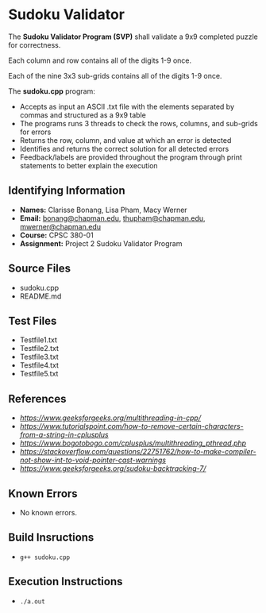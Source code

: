 # Sudoku Validator

The **Sudoku Validator Program (SVP)** shall validate a 9x9 completed puzzle for correctness.

Each column and row contains all of the digits 1-9 once.

Each of the nine 3x3 sub-grids contains all of the digits 1-9 once.

The **sudoku.cpp** program:
* Accepts as input an ASCII .txt file with the elements separated by commas and structured as a 9x9 table
* The programs runs 3 threads to check the rows, columns, and sub-grids for errors
* Returns the row, column, and value at which an error is detected
* Identifies and returns the correct solution for all detected errors
* Feedback/labels are provided throughout the program through print statements to better explain the execution

## Identifying Information

* **Names:** Clarisse Bonang, Lisa Pham, Macy Werner
* **Email:** bonang@chapman.edu, thupham@chapman.edu, mwerner@chapman.edu
* **Course:** CPSC 380-01
* **Assignment:** Project 2 Sudoku Validator Program

## Source Files  
* sudoku.cpp
* README.md

## Test Files
* Testfile1.txt
* Testfile2.txt
* Testfile3.txt
* Testfile4.txt
* Testfile5.txt

## References
* *https://www.geeksforgeeks.org/multithreading-in-cpp/*
* *https://www.tutorialspoint.com/how-to-remove-certain-characters-from-a-string-in-cplusplus*
* *https://www.bogotobogo.com/cplusplus/multithreading_pthread.php*
* *https://stackoverflow.com/questions/22751762/how-to-make-compiler-not-show-int-to-void-pointer-cast-warnings*
* *https://www.geeksforgeeks.org/sudoku-backtracking-7/*

## Known Errors
* No known errors.

## Build Insructions
* `g++ sudoku.cpp`

## Execution Instructions
* `./a.out`
